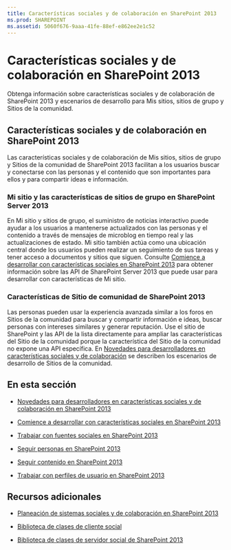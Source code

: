 ```yaml
---
title: Características sociales y de colaboración en SharePoint 2013
ms.prod: SHAREPOINT
ms.assetid: 5060f676-9aaa-41fe-88ef-e862ee2e1c52
---
```



# Características sociales y de colaboración en SharePoint 2013
Obtenga información sobre características sociales y de colaboración de SharePoint 2013 y escenarios de desarrollo para Mis sitios, sitios de grupo y Sitios de la comunidad.
## Características sociales y de colaboración en SharePoint 2013

Las características sociales y de colaboración de Mis sitios, sitios de grupo y Sitios de la comunidad de SharePoint 2013 facilitan a los usuarios buscar y conectarse con las personas y el contenido que son importantes para ellos y para compartir ideas e información.
  
    
    

### Mi sitio y las características de sitios de grupo en SharePoint Server 2013
<a name="bkmk_Social"> </a>

En Mi sitio y sitios de grupo, el suministro de noticias interactivo puede ayudar a los usuarios a mantenerse actualizados con las personas y el contenido a través de mensajes de microblog en tiempo real y las actualizaciones de estado. Mi sitio también actúa como una ubicación central donde los usuarios pueden realizar un seguimiento de sus tareas y tener acceso a documentos y sitios que siguen. Consulte  [Comience a desarrollar con características sociales en SharePoint 2013](get-started-developing-with-social-features-in-sharepoint-2013.md) para obtener información sobre las API de SharePoint Server 2013 que puede usar para desarrollar con características de Mi sitio.
  
    
    

### Características de Sitio de comunidad de SharePoint 2013
<a name="bkmk_Collab"> </a>

Las personas pueden usar la experiencia avanzada similar a los foros en Sitios de la comunidad para buscar y compartir información e ideas, buscar personas con intereses similares y generar reputación. Use el sitio de SharePoint y las API de la lista directamente para ampliar las características del Sitio de la comunidad porque la característica del Sitio de la comunidad no expone una API específica. En  [Novedades para desarrolladores en características sociales y de colaboración](what-s-new-for-developers-in-social-and-collaboration-features-in-sharepoint-201.md#bkmk_Collab) se describen los escenarios de desarrollo de Sitios de la comunidad.
  
    
    

## En esta sección
<a name="bkmk_InThisSection"> </a>


-  [Novedades para desarrolladores en características sociales y de colaboración en SharePoint 2013](what-s-new-for-developers-in-social-and-collaboration-features-in-sharepoint-201.md)
    
  
-  [Comience a desarrollar con características sociales en SharePoint 2013](get-started-developing-with-social-features-in-sharepoint-2013.md)
    
  
-  [Trabajar con fuentes sociales en SharePoint 2013](work-with-social-feeds-in-sharepoint-2013.md)
    
  
-  [Seguir personas en SharePoint 2013](follow-people-in-sharepoint-2013.md)
    
  
-  [Seguir contenido en SharePoint 2013](follow-content-in-sharepoint-2013.md)
    
  
-  [Trabajar con perfiles de usuario en SharePoint 2013](work-with-user-profiles-in-sharepoint-2013.md)
    
  

## Recursos adicionales
<a name="bk_addresources"> </a>


-  [Planeación de sistemas sociales y de colaboración en SharePoint 2013](http://technet.microsoft.com/es-es/library/ee662531%28v=office.15%29)
    
  
-  [Biblioteca de clases de cliente social](http://msdn.microsoft.com/library/9cc3f70c-78ac-4d2d-b46e-77522ee5d937%28Office.15%29.aspx)
    
  
-  [Biblioteca de clases de servidor social de SharePoint 2013](http://msdn.microsoft.com/library/87c5118c-ac0e-4bd9-a75f-7452a9eb0e41%28Office.15%29.aspx)
    
  

  
    
    

